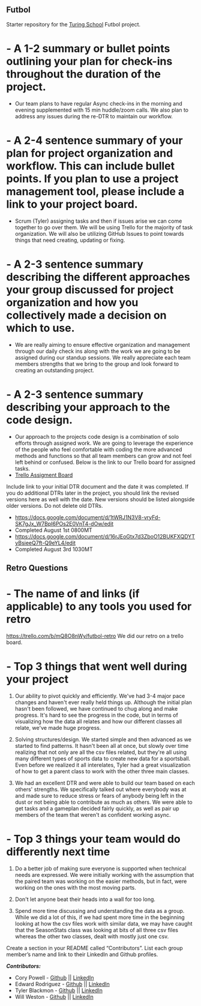 ## Futbol

Starter repository for the [Turing School](https://turing.io/) Futbol project.


# - A 1-2 summary or bullet points outlining your plan for check-ins throughout the duration of the project.

- Our team plans to have regular Async check-ins in the morning and evening supplemented with 15 min huddle/zoom calls. We also plan to address any issues during the re-DTR to maintain our workflow.


# - A 2-4 sentence summary of your plan for project organization and workflow. This can include bullet points. If you plan to use a project management tool, please include a link to your project board.

- Scrum (Tyler) assigning tasks and then if issues arise we can come together to go over them. We will be using Trello for the majority of task organization. We will also be utilizing GitHub Issues to point towards things that need creating, updating or fixing.


# - A 2-3 sentence summary describing the different approaches your group discussed for project organization and how you collectively made a decision on which to use.

- We are really aiming to ensure effective organization and management through our daily  check ins along with the work we are going to be assigned during our standup sessions. We really appreciate each team members strengths that we bring to the group and look forward to creating an outstanding project.

# - A 2-3 sentence summary describing your approach to the code design.

- Our approach to the projects code design is a combination of solo efforts through assigned work. We are going to leverage the experience of the people who feel comfortable with coding the more advanced methods and functions so that all team members can grow and not feel left behind or confused. Below is the link to our Trello board for assigned tasks.
- [Trello Assigment Board](https://trello.com/b/M4QQL6QR/futbol) 

Include link to your initial DTR document and the date it was completed. If you do additional DTRs later in the project, you should link the revised versions here as well with the date. New versions should be listed alongside older versions. Do not delete old DTRs.

 - https://docs.google.com/document/d/1tWRJ1N3V8-vryFd-SK7gJx_W7BpI6POs2E0VnT4-dOw/edit
 - Completed August 1st 0800MT
 - https://docs.google.com/document/d/16rJEoGtx7d3ZboO12BUKFXQDYTyBsieeQ7ft-Q9eYL4/edit
 - Completed August 3rd 1030MT 


## Retro Questions

# - The name of and links (if applicable) to any tools you used for retro
https://trello.com/b/mQ8O8nWy/futbol-retro
We did our retro on a trello board.

# - Top 3 things that went well during your project

1. Our ability to pivot quickly and efficiently. We've had 3-4 major pace changes and haven't ever really held things up. Although the initial plan hasn't been followed, we have continued to chug along and make progress. It's hard to see the progress in the code, but in terms of visualizing how the data all relates and how our different classes all relate, we've made huge progress.

2. Solving structures/design. We started simple and then advanced as we started to find patterns. It hasn't been all at once, but slowly over time realizing that not only are all the csv files related, but they're all using many different types of sports data to create new data for a sportsball. Even before we realized it all interelates, Tyler had a great visualization of how to get a parent class to work with the other three main classes.

3.  We had an excellent DTR and were able to build our team based on each others' strengths. We specifically talked out where everybody was at and made sure to reduce stress or fears of anybody being left in the dust or not being able to contribute as much as others. We were able to get tasks and a gameplan decided fairly quickly, as well as pair up members of the team that weren't as confident working async.

# - Top 3 things your team would do differently next time

1. Do a better job of making sure everyone is supported when technical needs are expressed. We were initially working with the assumption that the paired team was working on the easier methods, but in fact, were working on the ones with the most moving parts.

2. Don't let anyone beat their heads into a wall for too long.

3. Spend more time discussing and understanding the data as a group. While we did a lot of this, if we had spent more time in the beginning looking at how the csv files work with similar data, we may have caught that the SeasonStats  class was looking at bits of all three csv files whereas the other two classes, dealt with mostly just one csv.

Create a section in your README called “Contributors”. List each group member’s name and link to their LinkedIn and Github profiles.

***Contributors:***
- Cory Powell - [Github](https://github.com/coryrpow) || [LinkedIn](https://www.linkedin.com/in/cory-powell-515853284/)
- Edward Rodriguez - [Github](https://github.com/TheAveryRodriguez) || [LinkedIn](https://www.linkedin.com/in/edward-avery-rodriguez/)
- Tyler Blackmon - [Github](https://github.com/tblackmon-tiel) || [LinkedIn](https://www.linkedin.com/in/tyler-blackmon-674842284/)
- Will Weston - [Github](https://github.com/WillWeston94) || [LinkedIn](https://www.linkedin.com/in/will-weston-39577b286/)
 